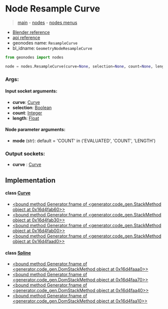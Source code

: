 # Node Resample Curve

> [main](../structure.md) - [nodes](nodes.md) - [nodes menus](nodes_menus.md)

- [Blender reference](https://docs.blender.org/manual/en/latest/modeling/geometry_nodes/curve/resample_curve.html)
- [api reference](https://docs.blender.org/api/current/bpy.types.GeometryNodeResampleCurve.html)
- geonodes name: `ResampleCurve`
- bl_idname: `GeometryNodeResampleCurve`

```python
from geonodes import nodes

node = nodes.ResampleCurve(curve=None, selection=None, count=None, length=None, mode='COUNT')
```

### Args:

#### Input socket arguments:

- **curve**: [Curve](Curve.md)
- **selection**: [Boolean](Boolean.md)
- **count**: [Integer](Integer.md)
- **length**: [Float](Float.md)

#### Node parameter arguments:

- **mode** (str): default = 'COUNT' in ('EVALUATED', 'COUNT', 'LENGTH')

### Output sockets:

- **curve** : [Curve](Curve.md)

## Implementation

#### class [Curve](Curve.md)

 - [<bound method Generator.fname of <generator.code_gen.StackMethod object at 0x16d4fab60>>](Curve.md#resample)
 - [<bound method Generator.fname of <generator.code_gen.StackMethod object at 0x16d4fab30>>](Curve.md#resample_count)
 - [<bound method Generator.fname of <generator.code_gen.StackMethod object at 0x16d4fab00>>](Curve.md#resample_length)
 - [<bound method Generator.fname of <generator.code_gen.StackMethod object at 0x16d4faad0>>](Curve.md#resample_evaluated)
#### class [Spline](Spline.md)

 - [<bound method Generator.fname of <generator.code_gen.DomStackMethod object at 0x16d4faaa0>>](Spline.md#resample)
 - [<bound method Generator.fname of <generator.code_gen.DomStackMethod object at 0x16d4faa70>>](Spline.md#resample_count)
 - [<bound method Generator.fname of <generator.code_gen.DomStackMethod object at 0x16d4faa40>>](Spline.md#resample_length)
 - [<bound method Generator.fname of <generator.code_gen.DomStackMethod object at 0x16d4faa10>>](Spline.md#resample_evaluated)
